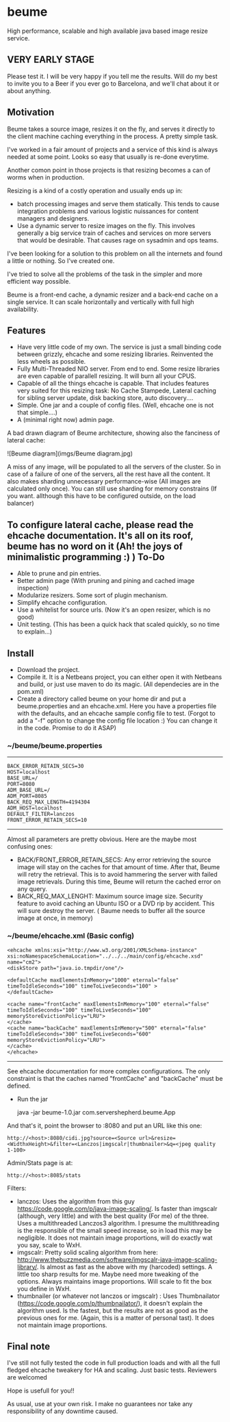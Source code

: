 beume
=====

High performance, scalable and high available java based image resize service.

VERY EARLY STAGE 
----------------

Please test it. I will be very happy if you tell me the results. Will do my best to invite you to a Beer if you ever go to Barcelona, and we'll chat about it or about anything.


Motivation
----------
Beume takes a source image, resizes it on the fly, and serves it directly to the client machine caching everything in the process. A pretty simple task.

I've worked in a fair amount of projects and a service of this kind is always needed at some point. Looks so easy that usually is re-done everytime.

Another comon point in those projects is that resizing becomes a can of worms when in production.

Resizing is a kind of a costly operation and usually ends up in:

* batch processing images and serve them statically. This tends to cause integration problems and various logistic nuissances for content managers and designers.
* Use a dynamic server to resize images on the fly. This involves generally a big service train of caches and services on more servers that would be desirable. That causes rage on sysadmin and ops teams.

I've been looking for a solution to this problem on all the internets and found a little or nothing. So I've created one.

I've tried to solve all the problems of the task in the simpler and more efficient way possible.

Beume is a front-end cache, a dynamic resizer and a back-end cache on a single service. It can scale horizontally and vertically with full high availability.

Features
--------

* Have very little code of my own. The service is just a small binding code between grizzly, ehcache and some resizing libraries. Reinvented the less wheels as possible.
* Fully Multi-Threaded NIO server. From end to end. Some resize libraries are even capable of parallell resizing. It will burn all your CPUS.
* Capable of all the things ehcache is capable. That includes features very suited for this resizing task: No Cache Stampede, Lateral caching for sibling server update, disk backing store, auto discovery.... 
* Simple. One jar and a couple of config files. (Well, ehcache one is not that simple....)
* A (minimal right now) admin page.

A bad drawn diagram of Beume architecture, showing also the fanciness of lateral cache:

![Beume diagram](imgs/Beume diagram.jpg)

A miss of any image, will be populated to all the servers of the cluster. So in case of a failure of one of the servers, all the rest have all the content. It also makes sharding unnecessary performance-wise (All images are calculated only once). You can still use sharding for memory constrains (If you want. allthough this have to be configured outside, on the load balancer)

To configure lateral cache, please read the ehcache documentation. It's all on its roof, beume has no word on it (Ah! the joys of minimalistic programming :) )
To-Do
-----
* Able to prune and pin entries.
* Better admin page (With pruning and pining and cached image inspection)
* Modularize resizers. Some sort of plugin mechanism.
* Simplify ehcache configuration.
* Use a whitelist for source urls. (Now it's an open resizer, which is no good)
* Unit testing. (This has been a quick hack that scaled quickly, so no time to explain...)

Install
-------
* Download the project.
* Compile it. It is a Netbeans project, you can either open it with Netbeans and build, or just use maven to do its magic. (All dependecies are in the pom.xml)
* Create a directory called beume on your home dir and put a beume.properties and an ehcache.xml. Here you have a properties file with the defaults, and an ehcache sample config file to test. (Forgot to add a "-f" option to change the config file location :) You can change it in the code. Promise to do it ASAP)

### ~/beume/beume.properties

****

    BACK_ERROR_RETAIN_SECS=30
    HOST=localhost
    BASE_URL=/
    PORT=8080
    ADM_BASE_URL=/
    ADM_PORT=8085
    BACK_REQ_MAX_LENGTH=4194304
    ADM_HOST=localhost
    DEFAULT_FILTER=lanczos
    FRONT_ERROR_RETAIN_SECS=10    

****

Almost all parameters are pretty obvious. Here are the maybe most confusing ones:

* BACK/FRONT_ERROR_RETAIN_SECS: Any error retrieving the source image will stay on the caches for that amount of time. After that, Beume will retry the retrieval. This is to avoid hammering the server with failed image retrievals. During this time, Beume will return the cached error on any query.
* BACK_REQ_MAX_LENGHT: Maximum source image size. Security feature to avoid caching an Ubuntu ISO or a DVD rip by accident. This will sure destroy the server. ( Baume needs to buffer all the source image at once, in memory)

### ~/beume/ehcache.xml (Basic config)

    <ehcache xmlns:xsi="http://www.w3.org/2001/XMLSchema-instance" xsi:noNamespaceSchemaLocation="../../../main/config/ehcache.xsd" name="cm2">
    <diskStore path="java.io.tmpdir/one"/>
    
    <defaultCache maxElementsInMemory="1000" eternal="false" timeToIdleSeconds="100" timeToLiveSeconds="100" >
    </defaultCache>
    
    <cache name="frontCache" maxElementsInMemory="100" eternal="false" timeToIdleSeconds="100" timeToLiveSeconds="100" memoryStoreEvictionPolicy="LRU">
    </cache>
    <cache name="backCache" maxElementsInMemory="500" eternal="false" timeToIdleSeconds="300" timeToLiveSeconds="600" memoryStoreEvictionPolicy="LRU">
    </cache>
    </ehcache>

****

See ehcache documentation for more complex configurations. The only constraint is that the caches named "frontCache" and "backCache" must be defined.

* Run the jar 

    java -jar beume-1.0.jar com.servershepherd.beume.App

And that's it, point the browser to <host>:8080 and put an URL like this one:

    http://<host>:8080/cidi.jpg?source=<Source url>&resize=<WidthxHeight>&filter=<Lanczos|imgscalr|thumbnailer>&q=<jpeg quality 1-100>

Admin/Stats page is at:

    http://<host>:8085/stats

Filters:
* lanczos: Uses the algorithm from this guy https://code.google.com/p/java-image-scaling/. Is faster than imgscalr (although, very little) and with the best quality (For me) of the three. Uses a multithreaded Lanczos3 algorithm. I presume the multithreading is the responsible of the small speed increase, so in load this may be negligible. It does not maintain image proportions, will do exactly wat you say, scale to WxH.
* imgscalr: Pretty solid scaling algorithm from here: http://www.thebuzzmedia.com/software/imgscalr-java-image-scaling-library/. Is almost as fast as the above with my (harcoded) settings. A little too sharp results for me. Maybe need more tweaking of the options. Always maintains image proportions. Will scale to fit the box you define in WxH.
* thumbnailer (or whatever not lanczos or imgscalr) : Uses Thumbnailator (https://code.google.com/p/thumbnailator/), it doesn't explain the algorithm used. Is the fastest, but the results are not as good as the previous ones for me. (Again, this is a matter of personal tast). It does not maintain image proportions.

Final note
-----------

I've still not fully tested the code in full production loads and with all the full fledged ehcache tweakery for HA and scaling. Just basic tests. Reviewers are welcomed

Hope is usefull for you!!

As usual, use at your own risk. I make no guarantees nor take any responsibility of any downtime caused.
